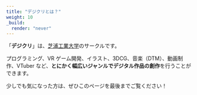 ```yaml
---
title: "デジクリとは？"
weight: 10
_build:
  render: "never"
---
```


「**デジクリ**」は、[芝浦工業大学](https://www.shibaura-it.ac.jp/)のサークルです。

プログラミング、VR ゲーム開発、イラスト、3DCG、音楽（DTM）、動画制作、VTuber など、**とにかく幅広いジャンルでデジタル作品の創作**を行うことができます。

少しでも気になった方は、ぜひこのページを最後までご覧ください！
